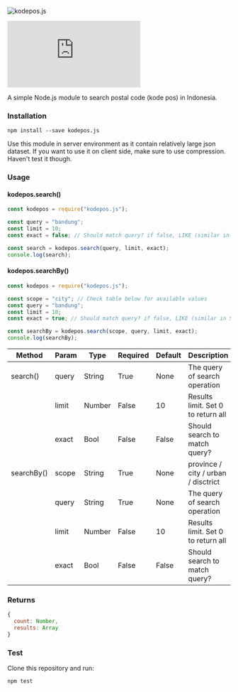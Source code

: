 ![kodepos.js](https://i.ibb.co/4fSV6vV/kodepos-js.png)

[![kodepos.js](https://img.shields.io/npm/dm/kodepos.js)](https://www.npmjs.com/package/kodepos.js)

A simple Node.js module to search postal code (kode pos) in Indonesia.

### Installation

```shell
npm install --save kodepos.js
```

Use this module in server environment as it contain relatively large json dataset. If you want to use it on client side, make sure to use compression. Haven't test it though.

### Usage

#### kodepos.search()

```javascript
const kodepos = require("kodepos.js");

const query = "bandung";
const limit = 10;
const exact = false; // Should match query? if false, LIKE (similar in SQL) method is used.

const search = kodepos.search(query, limit, exact);
console.log(search);
```

#### kodepos.searchBy()

```javascript
const kodepos = require("kodepos.js");

const scope = "city"; // Check table below for available values
const query = "bandung";
const limit = 10;
const exact = true; // Should match query? if false, LIKE (similar in SQL) method is used.

const searchBy = kodepos.search(scope, query, limit, exact);
console.log(searchBy);
```

| Method     | Param | Type   | Required | Default | Description                         |
| ---------- | ----- | ------ | -------- | ------- | ----------------------------------- |
| search()   | query | String | True     | None    | The query of search operation       |
|            | limit | Number | False    | 10      | Results limit. Set 0 to return all  |
|            | exact | Bool   | False    | False   | Should search to match query?       |
| searchBy() | scope | String | True     | None    | province / city / urban / disctrict |
|            | query | String | True     | None    | The query of search operation       |
|            | limit | Number | False    | 10      | Results limit. Set 0 to return all  |
|            | exact | Bool   | False    | False   | Should search to match query?       |

### Returns

```javascript
{
  count: Number,
  results: Array
}
```

### Test

Clone this repository and run:

```shell
npm test
```
